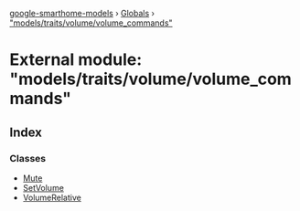 [google-smarthome-models](../README.md) › [Globals](../globals.md) › ["models/traits/volume/volume_commands"](_models_traits_volume_volume_commands_.md)

# External module: "models/traits/volume/volume_commands"

## Index

### Classes

* [Mute](../classes/_models_traits_volume_volume_commands_.mute.md)
* [SetVolume](../classes/_models_traits_volume_volume_commands_.setvolume.md)
* [VolumeRelative](../classes/_models_traits_volume_volume_commands_.volumerelative.md)
